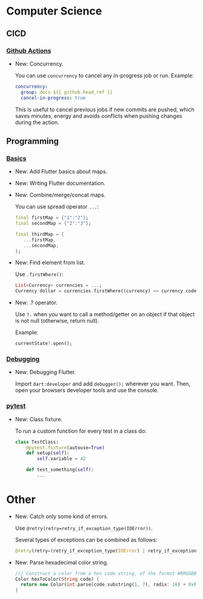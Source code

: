 # Computer Science

## CICD

### [Github Actions](github_actions.md)

* New: Concurrency.

    You can use `concurrency` to cancel any in-progress job or run. Example:
    
    ```yaml
    concurrency:
      group: docs-${{ github.head_ref }}
      cancel-in-progress: true
    ```
    
    This is useful to cancel previous jobs if new commits are pushed, which saves
    minutes, energy and avoids conflicts when pushing changes during the action.
    

## Programming

### [Basics](basics.md)

* New: Add Flutter basics about maps.
* New: Writing Flutter documentation.
* New: Combine/merge/concat maps.

    You can use spread operator `...`:
    
    ```dart
    final firstMap = {"1":"2"};
    final secondMap = {"2":"3"};
    
    final thirdMap = {
       ...firstMap,
       ...secondMap,
    };
    ```
    

* New: Find element from list.

    Use `.firstWhere()`:
    
    ```dart
    List<Currency> currencies = ...;
    Currency dollar = currencies.firstWhere((currency) => currency.code == "USD");
    ```
    

* New: .? operator.

    Use `?.` when you want to call a method/getter on an object if that object is
    not null (otherwise, return null).
    
    Example:
    
    ```dart
    currentState?.open();
    ```
    

### [Debugging](debugging.md)

* New: Debugging Flutter.

    Import `dart:developer` and add `debugger();` wherever you want.
    Then, open your browsers developer tools and use the console.
    

### [pytest](pytest.md)

* New: Class fixture.

    To run a custom function for every test in a class do:
    
    ```python
    class TestClass:
        @pytest.fixture(autouse=True)
        def setup(self):
            self.variable = 42
    
        def test_something(self):
            ...
    ```
    

# Other

* New: Catch only some kind of errors.

    Use `@retry(retry=retry_if_exception_type(IOError))`.
    
    Several types of exceptions can be combined as follows:
    
    ```python
    @retry(retry=(retry_if_exception_type(IOError) | retry_if_exception_type(TimeoutError)))
    ```
    

* New: Parse hexadecimal color string.

    ```dart
    /// Construct a color from a hex code string, of the format #RRGGBB.
    Color hexToColor(String code) {
      return new Color(int.parse(code.substring(1, 7), radix: 16) + 0xFF000000);
    }
    ```